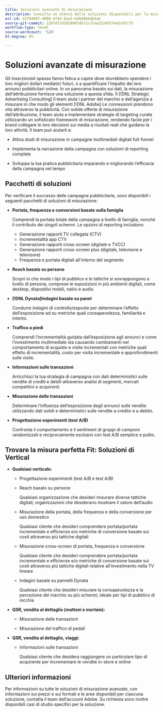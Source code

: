 ```yaml
---
title: Soluzioni avanzate di misurazione
description: Consulta un elenco delle soluzioni disponibili per la misurazione avanzata.
exl-id: b179488f-d008-4744-8aa2-640d0b6db5ae
source-git-commit: 2207d7293920987db72c37ae25245574a5c0fcf5
workflow-type: tm+mt
source-wordcount: '520'
ht-degree: 0%

---
```


# Soluzioni avanzate di misurazione

Gli inserzionisti spesso fanno fatica a capire dove dovrebbero spendere i loro migliori dollari mediatici futuri, o a quantificare l&#39;impatto dei loro annunci pubblicitari online. In un panorama basato sui dati, la misurazione dell’attribuzione fornisce una soluzione a questa sfida. Il [!DNL Strategic Advertising Consulting] il team aiuta i partner del marchio e dell’agenzia a misurare in che modo gli elementi [!DNL Adobe] Le connessioni prendono vita attraverso la pubblicità. Con solide offerte di misurazione dell’attribuzione, il team aiuta a implementare strategie di targeting curate utilizzando un sofisticato framework di misurazione, rendendo facile per i brand collegare le loro decisioni sui media a risultati reali che guidano la loro attività. Il team può aiutarti a:

* Attiva studi di misurazione in campagne multimediali digitali full-funnel

* Implementa la narrazione della campagna con soluzioni di reporting complete

* Sviluppa la tua pratica pubblicitaria imparando e migliorando l’efficacia della campagna nel tempo

## Pacchetti di soluzioni

Per verificare il successo delle campagne pubblicitarie, sono disponibili i seguenti pacchetti di soluzioni di misurazione:

* **Portata, frequenza e conversioni basate sulla famiglia**

   Comprendi la portata totale della campagna a livello di famiglia, nonché il contributo dei singoli schermi. Le opzioni di reporting includono:

   * Generazione rapporti TV collegata (CTV)
   * Incrementalità app CTV
   * Generazione rapporti cross-screen (digitale e TVCC)
   * Generazione rapporti cross-screen plus (digitale, televisore e televisore)
   * Frequenza e portata digitali all&#39;interno del segmento

* **Reach basato su persone**

   Scopri in che modo i tipi di pubblico e le tattiche si sovrappongono a livello di persona, comprese le esposizioni in più ambienti digitali, come desktop, dispositivi mobili, nativi e audio.

* **[!DNL Dynata]Indagini basate su panel**

   Condurre indagini di controllo/esposte per determinare l’effetto dell’esposizione ad su metriche quali consapevolezza, familiarità e intento.

* **Traffico a piedi**

   Comprendi l’incrementalità guidata dall’esposizione agli annunci e come l’investimento multimediale sta causando cambiamenti nel comportamento di acquisto e visite incrementali con metriche quali effetto di incrementalità, costo per visita incrementale e approfondimenti sulle visite.

* **Informazioni sulle transazioni**

   Arricchisci la tua strategia di campagna con dati deterministici sulle vendite di crediti e debiti attraverso analisi di segmenti, mercati competitivi e acquirenti.

* **Misurazione delle transazioni**

   Determinare l’influenza dell’esposizione degli annunci sulle vendite utilizzando dati solidi e deterministici sulle vendite a credito e a debito.

* **Progettazione esperimenti (test A/B)**

   Confronta il comportamento e il sentiment di gruppi di campioni randomizzati e reciprocamente esclusivi con test A/B semplice e pulito.

## Trovare la misura perfetta Fit: Soluzioni di Vertical

* **Qualsiasi verticale:**

   * Progettazione esperimenti (test A/B e test A/B)

   * Reach basato su persone

      Qualsiasi organizzazione che desideri misurare diverse tattiche digitali; organizzazioni che desiderano mostrare il valore dell’audio

   * Misurazione della portata, della frequenza e della conversione per uso domestico

      Qualsiasi cliente che desideri comprendere portata/portata incrementale e efficienze e/o metriche di conversione basate sui costi attraverso più tattiche digitali

   * Misurazione cross-screen di portata, frequenza e conversione

      Qualsiasi cliente che desideri comprendere portata/portata incrementale e efficienze e/o metriche di conversione basate sui costi attraverso più tattiche digitali relative all’investimento nella TV lineare

   * Indagini basate su pannelli Dynata

      Qualsiasi cliente che desideri misurare la consapevolezza e la percezione del marchio su più schermi; ideale per tipi di pubblico di nicchia

* **QSR, vendita al dettaglio (mattoni e mortaio):**

   * Misurazione delle transazioni

   * Misurazione del traffico di pedali

* **QSR, vendita al dettaglio, viaggi:**

   * Informazioni sulle transazioni

      Qualsiasi cliente che desidera raggiungere un particolare tipo di acquirente per incrementare le vendite in-store e online

## Ulteriori informazioni

Per informazioni su tutte le soluzioni di misurazione avanzate, con informazioni sui prezzi e sui formati e le aree disponibili per ciascuna soluzione, contatta il team dell’account Adobe. Su richiesta sono inoltre disponibili casi di studio specifici per la soluzione.
